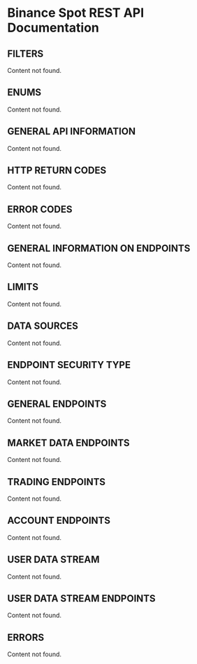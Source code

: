 # Binance Spot REST API Documentation

## FILTERS

Content not found.

## ENUMS

Content not found.

## GENERAL API INFORMATION

Content not found.

## HTTP RETURN CODES

Content not found.

## ERROR CODES

Content not found.

## GENERAL INFORMATION ON ENDPOINTS

Content not found.

## LIMITS

Content not found.

## DATA SOURCES

Content not found.

## ENDPOINT SECURITY TYPE

Content not found.

## GENERAL ENDPOINTS

Content not found.

## MARKET DATA ENDPOINTS

Content not found.

## TRADING ENDPOINTS

Content not found.

## ACCOUNT ENDPOINTS

Content not found.

## USER DATA STREAM

Content not found.

## USER DATA STREAM ENDPOINTS

Content not found.

## ERRORS

Content not found.

